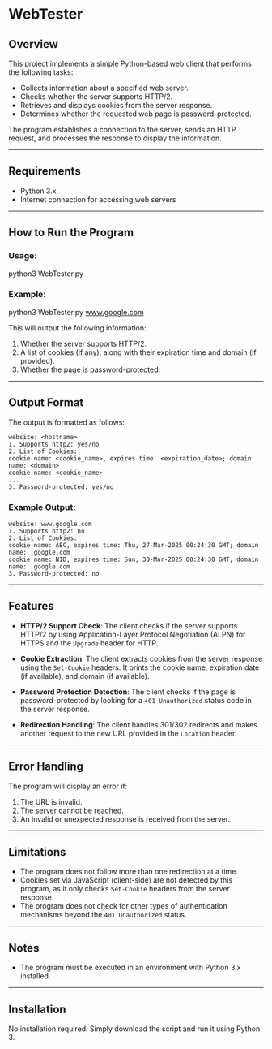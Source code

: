 # WebTester


## Overview

This project implements a simple Python-based web client that performs the following tasks:
- Collects information about a specified web server.
- Checks whether the server supports HTTP/2.
- Retrieves and displays cookies from the server response.
- Determines whether the requested web page is password-protected.

The program establishes a connection to the server, sends an HTTP request, and processes the response to display the information.

---

## Requirements

- Python 3.x
- Internet connection for accessing web servers

---

## How to Run the Program

### Usage:


python3 WebTester.py <URL>


### Example:


python3 WebTester.py www.google.com


This will output the following information:
1. Whether the server supports HTTP/2.
2. A list of cookies (if any), along with their expiration time and domain (if provided).
3. Whether the page is password-protected.

---

## Output Format

The output is formatted as follows:

```
website: <hostname>
1. Supports http2: yes/no
2. List of Cookies:
cookie name: <cookie_name>, expires time: <expiration_date>; domain name: <domain>
cookie name: <cookie_name>
...
3. Password-protected: yes/no
```

### Example Output:

```
website: www.google.com
1. Supports http2: no
2. List of Cookies:
cookie name: AEC, expires time: Thu, 27-Mar-2025 00:24:30 GMT; domain name: .google.com
cookie name: NID, expires time: Sun, 30-Mar-2025 00:24:30 GMT; domain name: .google.com
3. Password-protected: no
```

---

## Features

- **HTTP/2 Support Check**: The client checks if the server supports HTTP/2 by using Application-Layer Protocol Negotiation (ALPN) for HTTPS and the `Upgrade` header for HTTP.
  
- **Cookie Extraction**: The client extracts cookies from the server response using the `Set-Cookie` headers. It prints the cookie name, expiration date (if available), and domain (if available).

- **Password Protection Detection**: The client checks if the page is password-protected by looking for a `401 Unauthorized` status code in the server response.

- **Redirection Handling**: The client handles 301/302 redirects and makes another request to the new URL provided in the `Location` header.

---

## Error Handling

The program will display an error if:
1. The URL is invalid.
2. The server cannot be reached.
3. An invalid or unexpected response is received from the server.

---

## Limitations

- The program does not follow more than one redirection at a time.
- Cookies set via JavaScript (client-side) are not detected by this program, as it only checks `Set-Cookie` headers from the server response.
- The program does not check for other types of authentication mechanisms beyond the `401 Unauthorized` status.

---

## Notes

- The program must be executed in an environment with Python 3.x installed.
  
---

## Installation

No installation required. Simply download the script and run it using Python 3.


